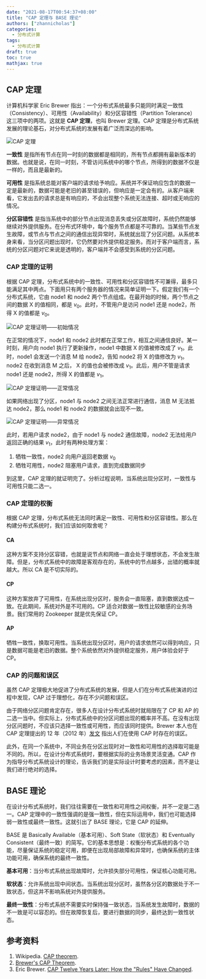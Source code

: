 ```yaml
---
date: "2021-08-17T00:54:37+08:00"
title: "CAP 定理与 BASE 理论"
authors: ["zhannicholas"]
categories:
  - 分布式计算
tags:
  - 分布式计算
draft: true
toc: true
mathjax: true
---
```


## CAP 定理

计算机科学家 Eric Brewer 指出：一个分布式系统最多只能同时满足一致性（Consistency）、可用性（Availability）和分区容错性（Partition Tolerance）这三项中的两项。这就是 **CAP 定理**，也叫 Brewer 定理。CAP 定理是分布式系统发展的理论基石，对分布式系统的发展有着广泛而深远的影响。

![CAP 定理](/images/distributed_computing/cap-theorem.png)

**一致性** 是指所有节点在同一时刻的数据都是相同的，所有节点都拥有最新版本的数据。也就是说，在同一时刻，不管访问系统中的哪个节点，所得到的数据不仅是一样的，而且是最新的。

**可用性** 是指系统总能对客户端的请求给予响应。系统并不保证响应包含的数据一定是最新的，数据可能是老旧的甚至错误的，但响应是一定会有的。从客户端来看，它发出去的请求总是有响应的，不会出现整个系统无法连接、超时或无响应的情况。

**分区容错性** 是指当系统中的部分节点出现消息丢失或分区故障时，系统仍然能够继续对外提供服务。在分布式环境中，每个服务节点都是不可靠的。当某些节点发生故障，或节点与节点之间的通信出现异常时，系统就出现了分区问题。从系统本身来看，当分区问题出现时，它仍然要对外提供稳定服务。而对于客户端而言，系统的分区问题对它来说是透明的，客户端并不会感受到系统的分区问题。

### CAP 定理的证明

根据 CAP 定理，分布式系统中的一致性、可用性和分区容错性不可兼得，最多只能满足其中两点。下面用只有两个服务器的情况来简单证明一下。假定我们有一个分布式系统，它由 node1 和 node2 两个节点组成。在最开始的时候，两个节点之间的数据 X 的值相同，都是 $v_0$。此时，不管用户是访问 node1 还是 node2，所得 X 的值都是 $v_0$。

![CAP 定理证明——初始情况](/images/distributed_computing/cap-proof-at-the-begining.png)

在正常的情况下，node1 和 node2 此时都在正常工作，相互之间通信良好。某一时刻，用户向 node1 执行了更新操作，node1 中数据 X 的值被修改成了 $v_1$。此时，node1 会发送一个消息 M 给 node2，告知 node2 将 X 的值修改为 $v_1$。node2 在收到消息 M 之后， X 的值也会被修改成 $v_1$。此后，用户不管是请求 node1 还是 node2，所得 X 的值都是 $v_1$。

![CAP 定理证明——正常情况](/images/distributed_computing/cap-proof-normal-case.png)

如果网络出现了分区，node1 与 node2 之间无法正常进行通信，消息 M 无法抵达 node2，那么 node1 和 node2 的数据就会出现不一致。

![CAP 定理证明——异常情况](/images/distributed_computing/cap-proof-something-wrong.png)

此时，若用户请求 node2，由于 node1 与 node2 通信故障，node2 无法给用户返回正确的结果 $v_1$，此时有两种处理方案：

1. 牺牲一致性，node2 向用户返回老数据 $v_0$
2. 牺牲可用性，node2 阻塞用户请求，直到完成数据同步

到这里，CAP 定理的就证明完了。分析过程说明，当系统出现分区时，一致性与可用性只能二选一。

### CAP 定理的权衡

根据 CAP 定理，分布式系统无法同时满足一致性、可用性和分区容错性。那么在构建分布式系统时，我们应该如何取舍呢？

#### CA

这种方案不支持分区容错，也就是说节点和网络一直会处于理想状态，不会发生故障。但是，分布式系统中的故障是客观存在的，系统中的节点越多，出错的概率就越大。所以 CA 是不切实际的。

#### CP

这种方案放弃了可用性，在系统出现分区时，服务会一直阻塞，直到数据达成一致。在此期间，系统对外是不可用的。CP 适合对数据一致性比较敏感的业务场景。我们常用的 Zookeeper 就是优先保证 CP。

#### AP

牺牲一致性，换取可用性。当系统出现分区时，用户的请求依然可以得到响应，只是数据可能是老旧的数据。整个系统依然对外提供稳定服务，用户体验会好于 CP。

### CAP 的问题和误区

虽然 CAP 定理极大地促进了分布式系统的发展，但是人们在分布式系统演进的过程中发现，CAP 过于理想化，存在不少问题和误区。

由于网络分区问题肯定存在，很多人在设计分布式系统时就局限在了 CP 和 AP 的二选一当中。但实际上，分布式系统中的分区问题出现的概率并不高。在没有出现分区问题时，不应该只选择一致性或可用性，而应该同时提供。Brewer 本人也在 CAP 定理提出的 12 年（2012 年）[发文](https://www.infoq.com/articles/cap-twelve-years-later-how-the-rules-have-changed/) 指出人们在使用 CAP 时存在的误区。

此外，在同一个系统中，不同业务在分区出现时对一致性和可用性的选择取可能是不同的。所以，在设计分布式系统时，要根据实际的业务场景灵活变通。CAP 作为指导分布式系统设计的理论，告诉我们的是实际设计时要考虑的因素，而不是让我们进行绝对的选择。

## BASE 理论

在设计分布式系统时，我们往往需要在一致性和可用性之间权衡，并不一定是二选一。CAP 定理中的一致性强调的是强一致性，但在实际运用中，我们也可能选择弱一致性或最终一致性。这就引出了 BASE 理论，它是 CAP 的延伸。

BASE 是 Basically Available（基本可用）、Soft State（软状态）和 Eventually Consistent（最终一致）的简写。它的基本思想是：权衡分布式系统的各个功能，尽量保证系统的稳定可用，即便在出现局部故障和异常时，也确保系统的主体功能可用，确保系统的最终一致性。

**基本可用**：当分布式系统出现故障时，允许损失部分可用性，保证核心功能可用。

**软状态**：允许系统出现中间状态。当系统出现分区时，虽然各分区的数据处于不一致状态，但这并不影响系统对外提供服务。

**最终一致性**：分布式系统不需要实时保持强一致状态，当系统发生故障时，数据的不一致是可以容忍的。但在故障恢复后，要进行数据的同步，最终达到一致性状态。

## 参考资料

1. Wikipedia. [CAP theorem](https://en.wikipedia.org/wiki/CAP_theorem).
2. [Brewer's CAP Theorem](https://www.julianbrowne.com/article/brewers-cap-theorem).
3. Eric Brewer. [CAP Twelve Years Later: How the "Rules" Have Changed](https://www.infoq.com/articles/cap-twelve-years-later-how-the-rules-have-changed/).